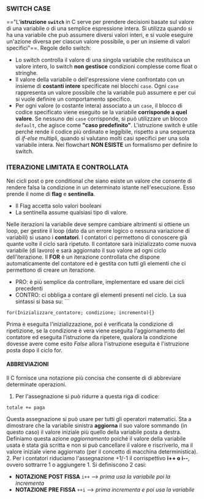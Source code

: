 ### SWITCH CASE
=="L'**istruzione `switch`** in C serve per prendere decisioni basate sul valore di una variabile o di una semplice espressione intera. Si utilizza quando si ha una variabile che può assumere diversi valori interi, e si vuole eseguire un'azione diversa per ciascun valore possibile, o per un insieme di valori specifici"==. Regole dello switch:
- Lo switch controlla il valore di una singola variabile che restituisca un valore intero, lo switch **non gestisce** condizioni complesse come float o stringhe.
- Il valore della variabile o dell'espressione viene confrontato con un insieme di **costanti intere** specificate nei blocchi `case`. Ogni `case` rappresenta un valore possibile che la variabile può assumere e per cui si vuole definire un comportamento specifico.
- Per ogni valore (o costante intera) associato a un `case`, il blocco di codice specificato viene eseguito se la variabile **corrisponde a quel valore**. Se nessuno dei `case` corrisponde, si può utilizzare un blocco `default`, che agisce come **"caso predefinito"**.
L'istruzione switch è utile perché rende il codice più ordinato e leggibile, rispetto a una sequenza di *if-else* multipli, quando si valutano molti casi specifici per una sola variabile intera.
Nei flowchart **NON ESISTE** un formalismo per definire lo switch.
### ITERAZIONE LIMITATA E CONTROLLATA
Nei cicli post o pre conditional che siano esiste un valore che consente di rendere falsa la condizione in un determinato istante nell'esecuzione. Esso prende il nome di **flag** e **sentinella**.
- Il Flag accetta solo valori booleani
- La sentinella assume qualsiasi tipo di valore.

Nelle iterazioni la variabile deve sempre cambiare altrimenti si ottiene un loop, per gestire il loop (dato da un errore logico o nessuna variazione di variabili) si usano i **contatori**.
I contatori ci permettono di conoscere già quante volte il ciclo sarà ripetuto.
Il contatore sarà inizializzato come nuova variabile (di lavoro) e sarà aggiornato il suo valore ad ogni ciclo dell'iterazione.
Il **FOR** è un iterazione controllata che dispone automaticamente del contatore ed è gestita con tutti gli elementi che ci permettono di creare un iterazione.
- PRO: è più semplice da controllare, implementare ed usare dei cicli precedenti
- CONTRO: ci obbliga a contare gli elementi presenti nel ciclo.
La sua sintassi si basa su: ```
```
for(Inizializzare_contatore; condizione; incremento){}
```
Prima è eseguita l'inizializzazione, poi è verificata la condizione di ripetizione, se la condizione è vera viene eseguita l'aggiornamento del contatore ed eseguita l'istruzione da ripetere, qualora la condizione dovesse avere come esito *False* allora l'istruzione eseguita è l'istruzione posta dopo il ciclo for.

#### ABBREVIAZIONI
Il C fornisce una notazione più concisa che consente di di abbreviare determinate operazioni.
1. Per l'assegnazione si può ridurre a questa riga di codice:
```
totale += paga
```
Questa assegnazione si può usare per tutti gli operatori matematici. Sta a dimostrare che la variabile sinistra **aggiorna** il suo valore sommando (in questo caso) il valore iniziale più quello della variabile posta a destra.
Definiamo questa azione *aggiornamento* poiché il valore della variabile usata è stata già scritta e non si può cancellare il valore e riscriverlo, ma il valore iniziale viene aggiornato (per il concetto di macchina deterministica).
2.  Per i contatori riduciamo l'assegnazione +1/-1 il corrispettivo **i++ o i--**, ovvero sottrarre 1 o aggiungere 1.
Si definiscono 2 casi:
- **NOTAZIONE POST FISSA** `i++` --> *prima usa la variabile poi la incrementa*
- **NOTAZIONE PRE FISSA** `++i` --> *prima incrementa e poi usa la variabile*
